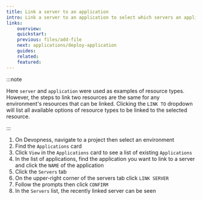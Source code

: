 ```yaml
---
title: Link a server to an application
intro: Link a server to an application to select which servers an application can be deployed.
links:
    overview:
    quickstart:
    previous: files/add-file
    next: applications/deploy-application
    guides:
    related:
    featured:
---
```


:::note

Here `server` and `application` were used as examples of resource types. However, the steps to link two resources are the same for any environment's resources that can be linked. Clicking the `LINK TO` dropdown will list all available options of resource types to be linked to the selected resource.

:::

1. On Devopness, navigate to a project then select an environment
1. Find the `Applications` card
1. Click `View` in the `Applications` card to see a list of existing `Applications`
1. In the list of applications, find the application you want to link to a server and click the `NAME` of the application
1. Click the `Servers` tab
1. On the upper-right corner of the servers tab click `LINK SERVER`
1. Follow the prompts then click `CONFIRM`
1. In the `Servers` list, the recently linked server can be seen
